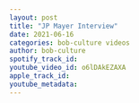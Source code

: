 ```yaml
---
layout: post
title: "JP Mayer Interview"
date: 2021-06-16
categories: bob-culture videos
author: bob-culture
spotify_track_id: 
youtube_video_id: o6lDAkEZAXA
apple_track_id: 
youtube_metadata: 
---
```

